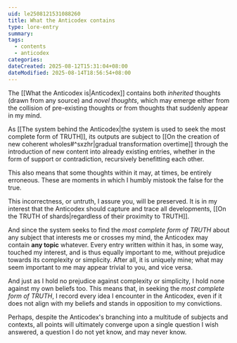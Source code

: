 ```yaml
---
uid: le2508121531088260
title: What the Anticodex contains
type: lore-entry
summary: 
tags:
  - contents
  - anticodex
categories: 
dateCreated: 2025-08-12T15:31:04+08:00
dateModified: 2025-08-14T18:56:54+08:00
---
```

The [[What the Anticodex is|Anticodex]] contains both *inherited* thoughts (drawn from any source) and *novel thoughts*, which may emerge either from the collision of pre-existing thoughts or from thoughts that suddenly appear in my mind.

As [[The system behind the Anticodex|the system is used to seek the most complete form of TRUTH]], its outputs are subject to [[On the creation of new coherent wholes#^sxzhr|gradual transformation overtime]] through the introduction of new content into already existing entries, whether in the form of support or contradiction, recursively benefitting each other.

This also means that some thoughts within it may, at times, be entirely erroneous. These are moments in which I humbly mistook the false for the true.

This incorrectness, or untruth, I assure you, will be preserved. It is in my interest that the Anticodex should capture and trace all developments, [[On the TRUTH of shards|regardless of their proximity to TRUTH]].

And since the system seeks to find the *most complete form of TRUTH* about any subject that interests me or crosses my mind, the Anticodex may contain **any topic** whatever. Every entry written within it has, in some way, touched my interest, and is thus equally important to me, without prejudice towards its complexity or simplicity. After all, it is uniquely mine; what may seem important to me may appear trivial to you, and vice versa.

And just as I hold no prejudice against complexity or simplicity, I hold none against my own beliefs too. This means that, in seeking the *most complete form of TRUTH*, I record every idea I encounter in the Anticodex, even if it does not align with my beliefs and stands in opposition to my convictions.

Perhaps, despite the Anticodex's branching into a multitude of subjects and contexts, all points will ultimately converge upon a single question I wish answered, a question I do not yet know, and may never know.